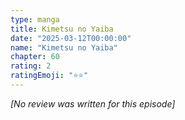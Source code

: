 ```yaml
---
type: manga
title: Kimetsu no Yaiba
date: "2025-03-12T00:00:00"
name: "Kimetsu no Yaiba"
chapter: 60
rating: 2
ratingEmoji: "⭐️⭐️"
---
```


_[No review was written for this episode]_